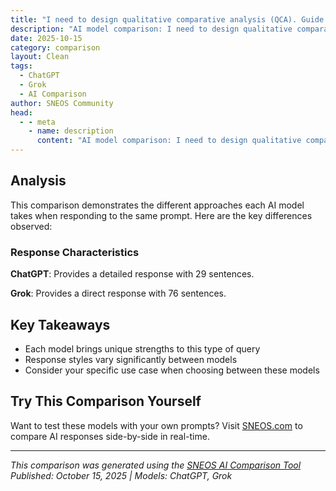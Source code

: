 ```yaml
---
title: "I need to design qualitative comparative analysis (QCA). Guide me: 1) Identify cases and outcomes to explain"
description: "AI model comparison: I need to design qualitative comparative analysis (QCA). Guide me: 1) Identify cases and outcomes to..."
date: 2025-10-15
category: comparison
layout: Clean
tags:
  - ChatGPT
  - Grok
  - AI Comparison
author: SNEOS Community
head:
  - - meta
    - name: description
      content: "AI model comparison: I need to design qualitative comparative analysis (QCA). Guide me: 1) Identify cases and outcomes to explain..."
---
```


<ChatComparison
  title="I need to design qualitative comparative analysis (QCA). Guide me: 1) Identify cases and outcomes to explain"
  prompt="I need to design qualitative comparative analysis (QCA). Guide me: 1) Identify cases and outcomes to explain"
  :responses='{"ChatGPT": "Qualitative Comparative Analysis (QCA) is a method used to identify patterns in qualitative data and to analyze the conditions under which specific outcomes occur. Here\u2019s how you can proceed to identify cases and outcomes to explain for your QCA study:\n\n### Step 1: Define Your Research Question\n\nBefore identifying cases and outcomes, clarify what you want to investigate. A clear research question will guide your selection process.\n\n**Example Research Question**: What factors contribute to the successful implementation of renewable energy policies in different countries?\n\n### Step 2: Identify Cases\n\n**Select Cases of Interest**: Here, you should choose cases that are relevant to your research question. The cases should ideally show variation in the outcome(s) you\u0027re interested in.\n\nExamples of cases might include:\n- Different countries (e.g., Germany, Denmark, and the USA)\n- Different regions within a country (e.g., states in India regarding urban water management)\n- Various organizations or companies (e.g., tech firms implementing sustainable practices)\n\n**Criteria for Selection**:\n- Relevance: The cases must relate to your research question.\n- Variation: Choose cases with differing outcomes for the phenomenon you are studying.\n- Data availability: Ensure there are enough qualitative and quantitative data available to analyze the selected cases.\n\n### Step 3: Define Outcomes\n\n**Identify Outcomes to Explain**: The outcome is the phenomenon you are looking to explain through your analysis. It should be clearly defined and measurable.\n\nExample Outcomes:\n- Successful implementation of renewable energy policies (Yes/No)\n- Variation in the percentage of renewable energy in total energy consumption (numeric value)\n- Level of stakeholder engagement in policy-making (qualitative scale)\n\nFor your study, you might want to define:\n1. Outcome A: Successful implementation of renewable energy policies (binary outcome: success or not success).\n2. Outcome B: Percentage of renewable energy used in the energy mix (continuous outcome).\n\n### Step 4: Mapping Cases to Outcomes\n\nOnce you\u2019ve identified your cases and outcomes, create a mapping chart to see how each case performs against your defined outcomes. This will help you visualize the relationships and prepare you for the next steps in your QCA.\n\n### Example Mapping:\n\n| Country    | Successful Policy Implementation | % Renewable Energy |\n|------------|----------------------------------|---------------------|\n| Germany    | Yes                              | 42%                 |\n| Denmark    | Yes                              | 54%                 |\n| USA        | No                               | 11%                 |\n| India      | Yes                              | 25%                 |\n| Australia  | No                               | 16%                 |\n\n### Next Steps\n\nAfter identifying your cases and outcomes, you will move on to:\n- Identify conditions (causal factors) you believe contribute to the outcomes.\n- Gather qualitative data and ensure it aligns with your selected cases and outcomes.\n- Analyze the relationships using QCA methods (e.g., crisp set QCA or fuzzy set QCA).\n\nFollowing these steps, you will lay a strong foundation for analyzing data using QCA in a way that can yield meaningful insights regarding your research question.", "Grok": "### Guide to Designing Qualitative Comparative Analysis (QCA)\n\nQCA is a method for systematically comparing cases (e.g., countries, organizations, events) to identify combinations of conditions that lead to a specific outcome. It\u0027s particularly useful for small-N research where you aim to uncover causal complexity rather than average effects. Below, I\u0027ll guide you step by step, starting with your first point. Subsequent steps build on this, assuming you want a full design overview.\n\n#### 1) Identify Cases and Outcomes to Explain\nThis is the foundational step. Cases are the units of analysis, and the outcome is the phenomenon you\u0027re trying to explain. Aim for a focused, theoretically driven selection to avoid bias and ensure comparability.\n\n- **Selecting Cases:**\n  - **Number and Scope:** Choose 10\u201350 cases for crisp-set QCA (yes/no conditions) or fuzzy-set QCA (graded conditions). Too few risks overfitting; too many can dilute qualitative depth. Focus on \u0022most similar\u0022 (varying on the outcome but similar on key conditions) or \u0022most different\u0022 (varying across multiple factors) designs.\n  - **Criteria:** Base selection on theoretical relevance, not just data availability. For example, if studying policy success, select cases from similar contexts (e.g., democracies in Europe) but with varied outcomes.\n  - **Practical Tips:**\n    - Define inclusion/exclusion rules upfront (e.g., cases from 2000\u20132020, excluding outliers like war zones).\n    - Use purposive sampling: Include positive (outcome occurs) and negative (outcome doesn\u0027t occur) cases to capture both presence and absence.\n    - Sources: Draw from existing datasets, case studies, or archives. Document why each case fits (e.g., via a case list with brief rationales).\n\n- **Defining the Outcome:**\n  - **Clarity and Measurability:** The outcome should be a binary (present/absent) or fuzzy (degree of membership, 0\u20131) variable. Make it specific and observable\u2014avoid vague concepts like \u0022success.\u0022\n  - **Theoretical Grounding:** Link it to your research question. For instance, if explaining democratic stability, the outcome might be \u0022regime survival\u0022 (1 = survives 5\u002B years without breakdown; 0 = collapses).\n  - **Calibration:** Decide how to score it. Use expert judgment, thresholds from literature, or data (e.g., Polity IV scores for democracy: \u003E6 = full membership).\n  - **Example:** In a study of startup success, cases = tech firms; outcome = \u0022high growth\u0022 (revenue doubles in 3 years).\n\nOnce identified, create a truth table (later steps) to map cases. If your cases/outcome aren\u0027t clear yet, refine your research question first (e.g., \u0022Under what conditions do X lead to Y?\u0022).\n\n#### 2) Identify and Select Conditions (Causal Factors)\nConditions are the independent variables or \u0022ingredients\u0022 potentially leading to the outcome. QCA assumes equifinality (multiple paths to the same outcome) and asymmetry (causes of success \u2260 causes of failure).\n\n- **Selection:** Limit to 4\u20137 conditions to avoid the \u0022limited diversity\u0022 problem (2^k possible combinations explode with too many k). Choose based on theory, prior research, and data availability. Include necessary conditions (almost always present when outcome occurs) and sufficient ones (leading to outcome when combined).\n- **Calibration:** Like outcomes, score as crisp (0/1) or fuzzy (e.g., economic inequality: 0 = low, 1 = high, via Gini coefficient thresholds).\n- **Example:** For policy innovation outcome, conditions might be \u0022strong leadership,\u0022 \u0022resource availability,\u0022 \u0022external pressure,\u0022 and \u0022institutional flexibility.\u0022\n\n#### 3) Data Collection and Calibration\n- Gather qualitative/quantitative evidence for each case-condition pair (e.g., interviews, reports, stats).\n- Calibrate into set membership scores using anchors: full in (1), crossover (0.5), full out (0). Tools like fsQCA software help here.\n- Ensure transparency: Justify calibrations with evidence to maintain rigor.\n\n#### 4) Construct the Truth Table and Analyze\n- **Truth Table:** A 2^k matrix showing all condition combinations and their outcomes (use software like R\u0027s QCA package or Tosmana).\n- **Consistency and Coverage:** Test for sufficiency (how consistently conditions lead to outcome; aim \u003E0.8) and coverage (how much of outcomes they explain; aim \u003E0.5).\n- **Minimization:** Use Boolean algebra to simplify into configurations (e.g., path 1: A*B \u002B C \u2192 Outcome).\n- **Robustness Checks:** Vary calibrations, test for necessary conditions, and explore contradictions (cases with same conditions but different outcomes\u2014resolve via sub-case analysis).\n\n#### 5) Interpretation and Reporting\n- Translate configurations into substantive insights (e.g., \u0022Innovation occurs via strong leadership AND resources, OR via external pressure alone\u0022).\n- Address limitations: QCA excels at patterns but not directionality or scope (external validity).\n- Visualize: Use Venn diagrams for paths or XY plots for fuzzy sets.\n\n#### Tips for Implementation\n- **Software:** Start with free tools like fs/QCA (Charles Ragin\u0027s software) or R packages (QCA, fuzzyQCA).\n- **Common Pitfalls:** Overloading with conditions, ignoring qualitative depth, or assuming universality\u2014QCA is context-bound.\n- **Resources:** Read Ragin\u0027s *Redesigning Social Inquiry* (2008) for theory; Schneider \u0026 Wagemann\u0027s *Set-Theoretic Methods* (2012) for methods. Online tutorials from COMPASSS (Comparative Analysis of Social and Political Systems) are excellent.\n- **Iteration:** Design is iterative\u2014pilot with a subset of cases to refine.\n\nIf you provide more details about your research topic (e.g., field, question), I can tailor this further, such as suggesting specific cases or conditions. What\u0027s next on your mind\u2014conditions, or an example?"}' published-date="{DateTime.UtcNow:HH:mm}"
/>

## Analysis

This comparison demonstrates the different approaches each AI model takes when responding to the same prompt. Here are the key differences observed:

### Response Characteristics

**ChatGPT**: Provides a detailed response with 29 sentences. 

**Grok**: Provides a direct response with 76 sentences. 

## Key Takeaways

- Each model brings unique strengths to this type of query
- Response styles vary significantly between models
- Consider your specific use case when choosing between these models

## Try This Comparison Yourself

Want to test these models with your own prompts? Visit [SNEOS.com](https://sneos.com) to compare AI responses side-by-side in real-time.

---

*This comparison was generated using the [SNEOS AI Comparison Tool](https://sneos.com)*
*Published: October 15, 2025 | Models: ChatGPT, Grok*
